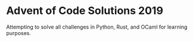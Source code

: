 # Advent of Code Solutions 2019

Attempting to solve all challenges in Python, Rust, and OCaml for learning purposes.
